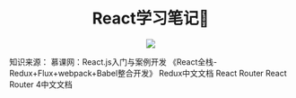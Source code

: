 <h1 align="center">React学习笔记📒</h1>
<p align="center"><img src="http://www.kejiganhuo.tech/wp-content/uploads/2017/06/bg2015033101.png" /></p>

知识来源：
慕课网：React.js入门与案例开发
《React全栈-Redux+Flux+webpack+Babel整合开发》
Redux中文文档
React Router
React Router 4中文文档
